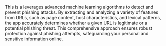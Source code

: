 This is a  leverages advanced machine learning algorithms to detect and prevent phishing attacks. By extracting and analyzing a variety of features from URLs, such as page content, host characteristics, and lexical patterns, the app accurately determines whether a given URL is legitimate or a potential phishing threat. This comprehensive approach ensures robust protection against phishing attempts, safeguarding your personal and sensitive information online.
